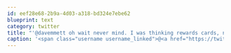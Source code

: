 ```yaml
---
id: eef28e68-2b9a-4d03-a318-bd324e7ebe62
blueprint: text
category: twitter
title: "'@davemmett oh wait never mind. I was thinking rewards cards, not starbucks cars, etc."
caption: '<span class="username username_linked">@<a href="https://twitter.com/davemmett" title="Dave Emmett">davemmett</a></span> oh wait never mind. I was thinking rewards cards, not starbucks cars, etc.'
---
```

